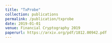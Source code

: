 ```yaml
---
title: "TxProbe"
collection: publications
permalink: /publication/txprobe
date: 2019-01-01
venue: Financial Cryptography 2019
paperurl: https://arxiv.org/pdf/1812.00942.pdf
---
```

